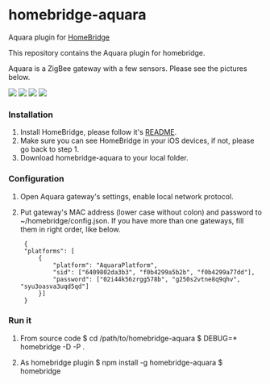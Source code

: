 # homebridge-aquara
Aquara plugin for [HomeBridge](https://github.com/nfarina/homebridge)

This repository contains the Aquara plugin for homebridge.

Aquara is a ZigBee gateway with a few sensors. Please see the pictures below.

![](http://i1.mifile.cn/a1/T19eL_Bvhv1RXrhCrK!200x200.jpg)
![](http://i1.mifile.cn/a1/T1bFJ_B4Jv1RXrhCrK!200x200.jpg)
![](http://i1.mifile.cn/a1/T1zXZgBQLT1RXrhCrK!200x200.jpg)
![](http://i1.mifile.cn/a1/T1xKYgBQhv1R4cSCrK!200x200.png)


### Installation
1. Install HomeBridge, please follow it's [README](https://github.com/nfarina/homebridge/blob/master/README.md).
2. Make sure you can see HomeBridge in your iOS devices, if not, please go back to step 1.
3. Download homebridge-aquara to your local folder.

### Configuration
1. Open Aquara gateway's settings, enable local network protocol.
2. Put gateway's MAC address (lower case without colon) and password to ~/homebridge/config.json. If you have more than one gateways, fill them in right order, like below.


        {
        "platforms": [
            {
                "platform": "AquaraPlatform",
                "sid": ["6409802da3b3", "f0b4299a5b2b", "f0b4299a77dd"],
                "password": ["02i44k56zrgg578b", "g250s2vtne8q9qhv", "syu3oasva3uqd5qd"]
            }]
        }

### Run it
1. From source code
    $ cd /path/to/homebridge-aquara
    $ DEBUG=* homebridge -D -P .

2. As homebridge plugin
    $ npm install -g homebridge-aquara
    $ homebridge

